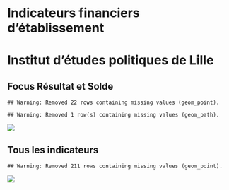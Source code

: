 Indicateurs financiers d’établissement
================

# Institut d’études politiques de Lille

## Focus Résultat et Solde

    ## Warning: Removed 22 rows containing missing values (geom_point).

    ## Warning: Removed 1 row(s) containing missing values (geom_path).

![](institut_d_études_politiques_de_lille_files/figure-gfm/etab.focus-1.png)<!-- -->

## Tous les indicateurs

    ## Warning: Removed 211 rows containing missing values (geom_point).

![](institut_d_études_politiques_de_lille_files/figure-gfm/etab-1.png)<!-- -->
